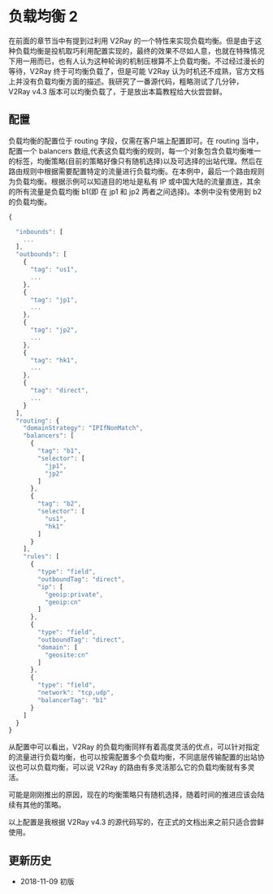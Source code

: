 # 负载均衡 2

在前面的章节当中有提到过利用 V2Ray 的一个特性来实现负载均衡。但是由于这种负载均衡是投机取巧利用配置实现的，最终的效果不尽如人意，也就在特殊情况下用一用而已，也有人认为这种轮询的机制压根算不上负载均衡。不过经过漫长的等待，V2Ray 终于可均衡负载了，但是可能 V2Ray 认为时机还不成熟，官方文档上并没有负载均衡方面的描述。我研究了一番源代码，粗略测试了几分钟，V2Ray v4.3 版本可以均衡负载了，于是放出本篇教程给大伙尝尝鲜。

## 配置

负载均衡的配置位于 routing 字段，仅需在客户端上配置即可。在 routing 当中，配置一个 balancers 数组,代表这负载均衡的规则，每一个对象包含负载均衡唯一的标签，均衡策略(目前的策略好像只有随机选择)以及可选择的出站代理。然后在路由规则中根据需要配置特定的流量进行负载均衡。在本例中，最后一个路由规则为负载均衡。根据示例可以知道目的地址是私有 IP 或中国大陆的流量直连，其余的所有流量是负载均衡 b1(即 在 jp1 和 jp2 两者之间选择)。本例中没有使用到 b2 的负载均衡。 

```javascript
{

  "inbounds": [
    ...
  ],
  "outbounds": [
    {
      "tag": "us1",
      ...
    },
    {
      "tag": "jp1",
      ...
    },
    {
      "tag": "jp2",
      ...
    },
    {
      "tag": "hk1",
      ...
    },
    {
      "tag": "direct",
      ...
    }
  ],
  "routing": {
    "domainStrategy": "IPIfNonMatch",
    "balancers": [
      {
        "tag": "b1",
        "selector": [
          "jp1",
          "jp2"
        ]
      },
      {
        "tag": "b2",
        "selector": [
          "us1",
          "hk1"
        ]
      }
    ],
    "rules": [
      {
        "type": "field",
        "outboundTag": "direct",
        "ip": [
          "geoip:private",
          "geoip:cn"
        ]
      },
      {
        "type": "field",
        "outboundTag": "direct",
        "domain": [
          "geosite:cn"
        ]
      },
      {
        "type": "field",
        "network": "tcp,udp",
        "balancerTag": "b1"
      }
    ]
  }
}
```

从配置中可以看出，V2Ray 的负载均衡同样有着高度灵活的优点，可以针对指定的流量进行负载均衡，也可以按需配置多个负载均衡，不同底层传输配置的出站协议也可以负载均衡，可以说 V2Ray 的路由有多灵活那么它的负载均衡就有多灵活。

可能是刚刚推出的原因，现在的均衡策略只有随机选择，随着时间的推进应该会陆续有其他的策略。

以上配置是我根据 V2Ray v4.3 的源代码写的，在正式的文档出来之前只适合尝鲜使用。


## 更新历史

- 2018-11-09 初版
